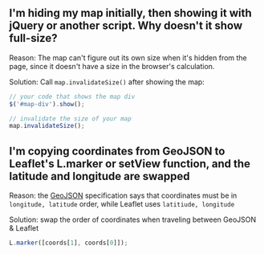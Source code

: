 ## I'm hiding my map initially, then showing it with jQuery or another script. Why doesn't it show full-size?

Reason: The map can't figure out its own size when it's hidden from the page, since
it doesn't have a size in the browser's calculation.

Solution: Call `map.invalidateSize()` after showing the map:

```js
// your code that shows the map div
$('#map-div').show();

// invalidate the size of your map
map.invalidateSize();
```

## I'm copying coordinates from GeoJSON to Leaflet's L.marker or setView function, and the latitude and longitude are swapped

Reason: the [GeoJSON](http://geojson.org/) specification says that coordinates
must be in `longitude, latitude` order, while Leaflet uses `latitiude, longitude`

Solution: swap the order of coordinates when traveling between GeoJSON & Leaflet

```js
L.marker([coords[1], coords[0]]);
```
